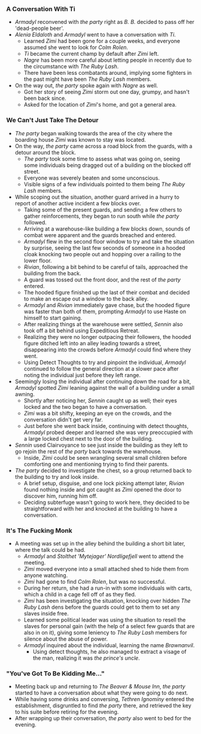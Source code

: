 ### A Conversation With Ti

* *Armadyl* reconvened with *the party* right as *B. B.* decided to pass off her 'dead-people beer'.
* *Alenia Eldaloth* and *Armadyl* went to have a conversation with *Ti*.
  * Learned *Zimi* had been gone for a couple weeks, and everyone assumed she went to look for *Colm Rolen*.
  * *Ti* became the current champ by default after *Zimi* left.
  * *Nagre* has been more careful about letting people in recently due to the circumstance with *The Ruby Lash*.
  * There have been less combatants around, implying some fighters in the past might have been *The Ruby Lash* members.
* On the way out, *the party* spoke again with *Nagre* as well.
  * Got her story of seeing *Zimi* storm out one day, grumpy, and hasn't been back since.
  * Asked for the location of *Zimi*'s home, and got a general area.

### We Can't Just Take The Detour

* *The party* began walking towards the area of the city where the boarding house *Zimi* was known to stay was located.
* On the way, *the party* came across a road block from the guards, with a detour around the block.
  * *The party* took some time to assess what was going on, seeing some individuals being dragged out of a building on the blocked off street.
  * Everyone was severely beaten and some unconscious.
  * Visible signs of a few individuals pointed to them being *The Ruby Lash* members.
* While scoping out the situation, another guard arrived in a hurry to report of another active incident a few blocks over.
  * Taking some of the present guards, and sending a few others to gather reinforcements, they began to run south while *the party* followed.
  * Arriving at a warehouse-like building a few blocks down, sounds of combat were apparent and the guards breached and entered.
  * *Armadyl* flew in the second floor window to try and take the situation by surprise, seeing the last few seconds of someone in a hooded cloak knocking two people out and hopping over a railing to the lower floor.
  * *Rivian*, following a bit behind to be careful of tails, approached the building from the back.
  * A guard was tossed out the front door, and the rest of *the party* entered.
  * The hooded figure finished up the last of their combat and decided to make an escape out a window to the back alley.
  * *Armadyl* and *Rivian* immediately gave chase, but the hooded figure was faster than both of them, prompting *Armadyl* to use Haste on himself to start gaining.
  * After realizing things at the warehouse were settled, *Sennin* also took off a bit behind using Expeditious Retreat.
  * Realizing they were no longer outpacing their followers, the hooded figure ditched left into an alley leading towards a street, disappearing into the crowds before *Armadyl* could find where they went.
  * Using Detect Thoughts to try and pinpoint the individual, *Armadyl* continued to follow the general direction at a slower pace after noting the individual just before they left range.
* Seemingly losing the individual after continuing down the road for a bit, *Armadyl* spotted *Zimi* leaning against the wall of a building under a small awning.
  * Shortly after noticing her, *Sennin* caught up as well; their eyes locked and the two began to have a conversation.
  * *Zimi* was a bit shifty, keeping an eye on the crowds, and the conversation didn't get very far.
  * Just before she went back inside, continuing with detect thoughts, *Armadyl* probed deeper and learned she was very preoccupied with a large locked chest next to the door of the building.
* *Sennin* used Clairvoyance to see just inside the building as they left to go rejoin the rest of *the party* back towards the warehouse.
  * Inside, *Zimi* could be seen wrangling several small children before comforting one and mentioning trying to find their parents.
* *The party* decided to investigate the chest, so a group returned back to the building to try and look inside.
  * A brief setup, disguise, and one lock picking attempt later, *Rivian* found nothing inside and got caught as *Zimi* opened the door to discover him, running him off.
  * Deciding subterfuge wasn't going to work here, they decided to be straightforward with her and knocked at the building to have a conversation.

### It's The Fucking Monk

* A meeting was set up in the alley behind the building a short bit later, where the talk could be had.
  * *Armadyl* and *Stolthet 'Mytejager' Nordligefjell* went to attend the meeting.
  * *Zimi* moved everyone into a small attached shed to hide them from anyone watching.
  * *Zimi* had gone to find *Colm Rolen*, but was no successful.
  * During her return, she had a run-in with some individuals with carts, which a child in a cage fell off of as they fled.
  * *Zimi* has been investigating the situation, knocking over hidden *The Ruby Lash* dens before the guards could get to them to set any slaves inside free.
  * Learned some political leader was using the situation to resell the slaves for personal gain (with the help of a select few guards that are also in on it), giving some leniency to *The Ruby Lash* members for silence about the abuse of power.
  * *Armadyl* inquired about the individual, learning the name *Brawnanvil*.
    * Using detect thoughts, he also managed to extract a visage of the man, realizing it was *the prince's uncle*.

### "You've Got To Be Kidding Me..."

* Meeting back up and returning to *The Beaver & Mouse Inn*, *the party* started to have a conversation about what they were going to do next.
* While having some drinks and conversing, *Tethren Ignominy* entered the establishment, disgruntled to find *the party* there, and retrieved the key to his suite before retiring for the evening.
* After wrapping up their conversation, *the party* also went to bed for the evening.
